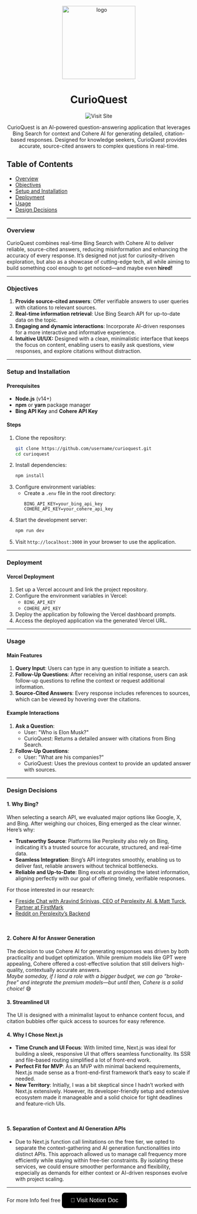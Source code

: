 <p align="center">
  <img src="https://github.com/user-attachments/assets/1a3d18dc-01f7-4acd-ae71-78fa082969f2" alt="logo" style="height:200px" />
</p>


<h1 align="center">CurioQuest</h1>
<p align="center">
  <a href="https://curioquest.vercel.app/" target="_blank" style="text-decoration: none;">
    <img src="https://img.shields.io/badge/Visit%20CurioQuest-0078D4?style=for-the-badge&logo=curiosity&logoColor=white" alt="Visit Site"/>
  </a>
</p>

<p align="center">CurioQuest is an AI-powered question-answering application that leverages Bing Search for context and Cohere AI for generating detailed, citation-based responses. Designed for knowledge seekers, CurioQuest provides accurate, source-cited answers to complex questions in real-time.
</p>

## Table of Contents
- [Overview](#overview)
- [Objectives](#objectives)
- [Setup and Installation](#setup-and-installation)
- [Deployment](#deployment)
- [Usage](#usage)
- [Design Decisions](#design-decisions)

---

### Overview
CurioQuest combines real-time Bing Search with Cohere AI to deliver reliable, source-cited answers, reducing misinformation and enhancing the accuracy of every response. It’s designed not just for curiosity-driven exploration, but also as a showcase of cutting-edge tech, all while aiming to build something cool enough to get noticed—and maybe even **hired!**

---

### Objectives
1. **Provide source-cited answers**: Offer verifiable answers to user queries with citations to relevant sources.
2. **Real-time information retrieval**: Use Bing Search API for up-to-date data on the topic.
3. **Engaging and dynamic interactions**: Incorporate AI-driven responses for a more interactive and informative experience.
4. **Intuitive UI/UX:** Designed with a clean, minimalistic interface that keeps the focus on content, enabling users to easily ask questions, view responses, and explore citations without distraction.

---

### Setup and Installation

#### Prerequisites
- **Node.js** (v14+)
- **npm** or **yarn** package manager
- **Bing API Key** and **Cohere API Key**

#### Steps
1. Clone the repository:
    ```bash
    git clone https://github.com/username/curioquest.git
    cd curioquest
    ```
2. Install dependencies:
    ```bash
    npm install
    ```
3. Configure environment variables:
    - Create a `.env` file in the root directory:
        ```plaintext
        BING_API_KEY=your_bing_api_key
        COHERE_API_KEY=your_cohere_api_key
        ```
4. Start the development server:
    ```bash
    npm run dev
    ```
5. Visit `http://localhost:3000` in your browser to use the application.

---

### Deployment

#### Vercel Deployment
1. Set up a Vercel account and link the project repository.
2. Configure the environment variables in Vercel:
    - `BING_API_KEY`
    - `COHERE_API_KEY`
3. Deploy the application by following the Vercel dashboard prompts.
4. Access the deployed application via the generated Vercel URL.

---

### Usage

#### Main Features
1. **Query Input**: Users can type in any question to initiate a search.
2. **Follow-Up Questions**: After receiving an initial response, users can ask follow-up questions to refine the context or request additional information.
3. **Source-Cited Answers**: Every response includes references to sources, which can be viewed by hovering over the citations.

#### Example Interactions
1. **Ask a Question**:
    - User: "Who is Elon Musk?"
    - CurioQuest: Returns a detailed answer with citations from Bing Search.
2. **Follow-Up Questions**:
    - User: "What are his companies?"
    - CurioQuest: Uses the previous context to provide an updated answer with sources.

---
### Design Decisions


#### 1. Why Bing?
When selecting a search API, we evaluated major options like Google, X, and Bing. After weighing our choices, Bing emerged as the clear winner. Here’s why:

- **Trustworthy Source**: Platforms like Perplexity also rely on Bing, indicating it’s a trusted source for accurate, structured, and real-time data.
- **Seamless Integration**: Bing’s API integrates smoothly, enabling us to deliver fast, reliable answers without technical bottlenecks.
- **Reliable and Up-to-Date**: Bing excels at providing the latest information, aligning perfectly with our goal of offering timely, verifiable responses.

For those interested in our research:
- [Fireside Chat with Aravind Srinivas, CEO of Perplexity AI, & Matt Turck, Partner at FirstMark](https://www.youtube.com/watch?v=RTCVzZb3RTE&t=1995s)
- [Reddit on Perplexity’s Backend](https://www.reddit.com/r/MachineLearning/comments/1bcq8zy/d_can_someone_please_clarify_if_web_search_llms/)
<br>

#### 2. Cohere AI for Answer Generation
The decision to use Cohere AI for generating responses was driven by both practicality and budget optimization. While premium models like GPT were appealing, Cohere offered a cost-effective solution that still delivers high-quality, contextually accurate answers.  
*Maybe someday, if I land a role with a bigger budget, we can go “broke-free” and integrate the premium models—but until then, Cohere is a solid choice!* 😅
<br>

#### 3. Streamlined UI
The UI is designed with a minimalist layout to enhance content focus, and citation bubbles offer quick access to sources for easy reference.
<br>

#### 4. Why I Chose Next.js
- **Time Crunch and UI Focus**: With limited time, Next.js was ideal for building a sleek, responsive UI that offers seamless functionality. Its SSR and file-based routing simplified a lot of front-end work.
- **Perfect Fit for MVP**: As an MVP with minimal backend requirements, Next.js made sense as a front-end-first framework that’s easy to scale if needed.
- **New Territory**: Initially, I was a bit skeptical since I hadn’t worked with Next.js extensively. However, its developer-friendly setup and extensive ecosystem made it manageable and a solid choice for tight deadlines and feature-rich UIs.
<br>

#### 5. Separation of Context and AI Generation APIs
- Due to Next.js function call limitations on the free tier, we opted to separate the context-gathering and AI generation functionalities into distinct APIs. This approach allowed us to manage call frequency more efficiently while staying within free-tier constraints. By isolating these services, we could ensure smoother performance and flexibility, especially as demands for either context or AI-driven responses evolve with project scaling.
---
For more Info feel free
<a href="https://your-notion-link.com" target="_blank" style="text-decoration: none;">
  <button style="background-color: #000; color: white; padding: 12px 24px; border: none; border-radius: 8px; font-size: 16px; cursor: pointer;">
    📘 Visit Notion Doc
  </button>
</a>


